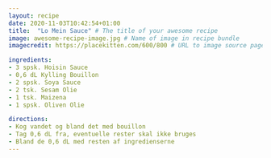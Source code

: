 ```yaml
---
layout: recipe
date: 2020-11-03T10:42:54+01:00
title:  "Lo Mein Sauce" # The title of your awesome recipe
image: awesome-recipe-image.jpg # Name of image in recipe bundle
imagecredit: https://placekitten.com/600/800 # URL to image source page, website, or creator

ingredients:
- 3 spsk. Hoisin Sauce
- 0,6 dL Kylling Bouillon
- 2 spsk. Soya Sauce
- 2 tsk. Sesam Olie
- 1 tsk. Maizena
- 1 spsk. Oliven Olie

directions:
- Kog vandet og bland det med bouillon
- Tag 0,6 dL fra, eventuelle rester skal ikke bruges
- Bland de 0,6 dL med resten af ingredienserne
---
```

